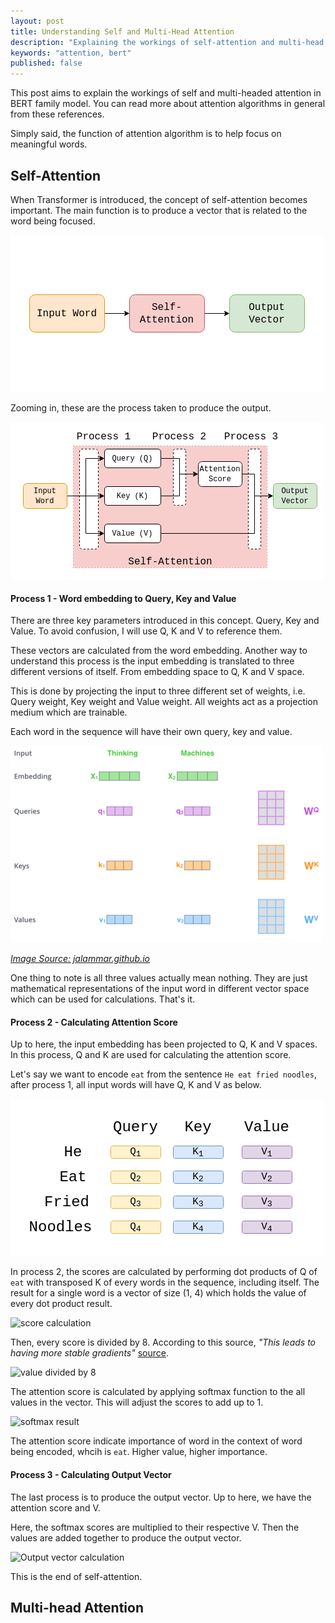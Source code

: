 ```yaml
---
layout: post
title: Understanding Self and Multi-Head Attention
description: "Explaining the workings of self-attention and multi-head attention"
keywords: "attention, bert"
published: false
---
```


This post aims to explain the workings of self and multi-headed attention in BERT family model. You can read more about attention algorithms in general from these references. 

Simply said, the function of attention algorithm is to help focus on meaningful words.

## Self-Attention

When Transformer is introduced, the concept of self-attention becomes important. The main function is to produce a vector that is related to the word being focused.

![output of self-attention](/assets/images/self-attention-input-output.png)

Zooming in, these are the process taken to produce the output.

![process of self-attention](/assets/images/self-attention-process.png)

#### Process 1 - Word embedding to Query, Key and Value

There are three key parameters introduced in this concept. Query, Key and Value. To avoid confusion, I will use Q, K and V to reference them.

These vectors are calculated from the word embedding. Another way to understand this process is the input embedding is translated to three different versions of itself. From embedding space to Q, K and V space.

This is done by projecting the input to three different set of weights, i.e. Query weight, Key weight and Value weight. All weights act as a projection medium which are trainable. 

Each word in the sequence will have their own query, key and value. 

![query, key and value process](/assets/images/transformer_self_attention_vec.png)

[*Image Source: jalammar.github.io*](https://jalammar.github.io/illustrated-transformer/)

One thing to note is all three values actually mean nothing. They are just mathematical representations of the input word in different vector space which can be used for calculations. That's it.  

#### Process 2 - Calculating Attention Score

Up to here, the input embedding has been projected to Q, K and V spaces. In this process, Q and K are used for calculating the attention score. 

Let's say we want to encode ```eat``` from the sentence ```He eat fried noodles```, after process 1, all input words will have Q, K and V as below.

![Q, K and V for every word](/assets/images/qkv_result.png)

In process 2, the scores are calculated by performing dot products of Q of ```eat``` with transposed K of every words in the sequence, including itself. The result for a single word is a vector of size (1, 4) which holds the value of every dot product result.

![score calculation]()

Then, every score is divided by 8. According to this source, *"This leads to having more stable gradients"* [source](https://jalammar.github.io/illustrated-transformer/). 

![value divided by 8]()

The attention score is calculated by applying softmax function to the all values in the vector. This will adjust the scores to add up to 1.

![softmax result]()

The attention score indicate importance of word in the context of word being encoded, whcih is ```eat```. Higher value, higher importance.

#### Process 3 - Calculating Output Vector

The last process is to produce the output vector. Up to here, we have the attention score and V. 

Here, the softmax scores are multiplied to their respective V. Then the values are added together to produce the output vector. 

![Output vector calculation]()

This is the end of self-attention.

## Multi-head Attention
